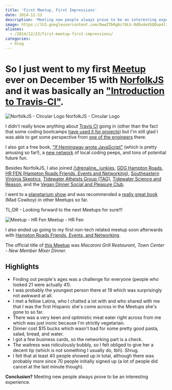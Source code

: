 ```yaml
---
title: 'First Meetup, First Impressions'
date: 2014-12-23
description: 'Meeting new people always prove to be an interesting experience.'
image: https://lh3.googleusercontent.com/0wwZfbRgAct9Lh-8d8u4eVGQQvp4l3C4-M3806ZIu__rMVUb1qkmx6ckGWMfhPzJbJ8LEf5tisIEgTa6HaNSmcqaHW0uOSaRkyueUxfCRkebNijI1-FR_4P-D4-hLkuyrnb71mVX7MKLGusmbnwNQAcf449lZrk3b9WTdjAk-U5J9Y4DwYmf4EmDeiR4OclWcTtb9OctsOj_oSWPyN4Ki4AUsxaRIKhP16Uhk9orUnKoKKc9lQKmBJuAMggIo20kaDfPNOuunBUTLBMUilc9gCMMnIUNS30Lg4lFsw0Ex8g7bfuazQ2mOx7E98QLibMjalM9URNXVJlgOegT8uKigQRem6IxQwLyAFwQHUfFnF_8RtS8b8nOImFhR0wyKM4TqK9JJDL-I3pdibZtJWGcHApPo5yGzjZugFWEg9wrxRB2CWHIyfDUdekJJHSj6eqTXhxEKVUxqMtbtty8ZUk7M1Z1gkr4jj_VxfiOF4CX8CP6UK3QMInWRsiE_ow2gOkDSHx06syuz8uUYJ-QOAA6POxBUVNtIgcbnK-qx8rG6C52fJSzC0cohdqJfcpCBtu-frKyziROS9GCHQ3wTZP5RtMtsaAPrX55vC3Smlp-VfM5rg5CPM4aF5hxN9HtyXgm=s220-no
aliases:
  - /2014/12/23/first-meetup-first-impressions/
categories:
  - blog
---
```


# So I just went to my first [Meetup](https://meetup.com) ever on December 15 with [NorfolkJS](https://www.meetup.com/NorfolkJS/) and it was basically an ["Introduction to Travis-CI"](https://www.meetup.com/NorfolkJS/events/213364882/).

![NorfolkJS - Circular Logo](https://lh3.googleusercontent.com/S5loULYpBz_eJzSGK3J24G8O8c1EaNLO14wrhJYqtdxGvimT-bQ_fgIvQMJapetbKbDSfK9mlFPbXtfrbk9aBhi31ilEKvCS_QQAid2ytpShhBGJmdvonvttUzhjt__f0A1DCv8wHTEgLuIGF9xNuXPHkNdb7fyMSzVzYJ1W0U9tb7BjVvChvW2pvLVhSzyW0ZZFI1MaS-rUZMsH9r91zyOhjpPF0Bm251F2ztm3NYT2mRFNRINUMtnTPZBdzN15BIlZ4fY-J3ITbGhTMr6IZb14abR3FVJkUsYz2puiAN3ERDMRK1uWSVffL65dNls-m_GsPhjwwLuo4zkmp_C44b3yiI2C0PVONPEmVOyqB3Eq-GW93KALmkEWksyPn5tJPYKsfHDVn5DEnCBdDWqvbMF9X2H1x8QQRC4VrCny_BVC-WKrC20gAm2LsisM4d8dvAjSzYSAP73wgbfsA7c3x0lky0VeUtvQEYZIUyo5CnW_7FIKkhd7HiAzBM23yiFlySqp_8BCTHPAqMY2kSkZtk3XWI3DYjEBA0D0ezUg61cMMe4XJNPJBaYgKOIcqg_Twk9VDxe0Tttut-DRk0pGkGgygE1IUsdTtVdQxzlLhGd3rjWM6kZzVcgcYg2afUML=s512-no) NorfolkJS - Circular Logo

I didn't really know anything about [Travis CI](https://travis-ci.org) going in (other than the fact that some coding bootcamps [have used it for projects](https://github.com/hr-14-15/resources)) but I'm still glad I was able to get some perspective from [one of the engineers](https://github.com/BanzaiMan) there.

I also got a free book, ["If Hemingway wrote JavaScript"](https://www.nostarch.com/hemingwayjs) (which is pretty amusing so far!), a [new network](https://757dev.org) of local coding peeps, and tons of potential future fun.

Besides NorfolkJS, I also joined [/\\drenaline\_ junkies](https://www.meetup.com/Adrenaline_Junky/), [GDG Hampton Roads](https://www.meetup.com/GDG-Hampton-Roads/), [HR FEN (Hampton Roads Friends, Events and Networking)](https://www.meetup.com/HR-FEN/), [Southeastern Virginia Skeptics](https://www.meetup.com/sevaskeptics/), [Tidewater Atheists Group (TAG)](https://www.meetup.com/Tidewater-Atheists-Group/ 'TAG'), [Tidewater Science and Reason](https://www.meetup.com/Tidewater-Science-and-Reason/), and the [Vegan Dinner Social and Pleasure Club](https://www.meetup.com/Vegan-Dinner-Social-and-Pleasure-Club/).

I went to a [planetarium show](https://sci.odu.edu/physics/planetarium/home.html) and was recommended a [really great book](https://www.amazon.com/MAD-COWBOY-Plain-Cattle-Rancher/dp/0684854465) (Mad Cowboy) in other Meetups so far.

TL;DR - Looking forward to the next Meetups for sure!!!

![Meetup - HR Fen](https://lh3.googleusercontent.com/NVhUjN1mbyi7OHdF2QoHD1bNrq1M1H_rW68BPnZtfTN0ajaADivqf7h0t1JGe1tN3OqXXmaGasKNcYmREUOG6VR_e-uUJnzii72em0SbEwFfvEiBB4YRIK1FyKEG5hv4As_UQIHUHYQQOh-ub4t9JP4YBuCqUw7lHNyVW001WIdR67aZ_F0ByN8B1KhX4VOGcQXtkYr5HsyFIvvY5rl0diSmjp-Mo9MUC5dHy4Nh3YCgwM6aSpN1-nBimgbKtwC-tk60Fst0LlwczYDWvPObu9_sAP2ikZPsZKU9claC6d_lfzWwbi7yFn0EgS2o7fIhLVvjSkPnuMf6jsw1OTDcTCNjmxxfMsLUzgHXMs2M0Vjd20u440WJPsXV8547L_JiDUznPa-9xrMlhxqrBonPYx8ip41I2W0rPkr0pJAUySgB0QDGYfmolXeHbRS7YKk5_5dSLR_pbyfu3L2C-mpIpFrdQyySWscPH2xTUf6Axfozew8CBXlRxzEpofF7Nfz2q4cj5gv9YqYYADTuS1PHln8rWQg4qL1U3m-mi3aNHiqThLTxyKWKV6quW3K1nxcrFH8JbiMNNDeExkf6Ys_ukyJanfueGR50uAWjPEcIqsXwoPesGkVoUKOe8wMjrVxW=w502-h220-no) Meetup - HR Fen

I also ended up going to my first non-tech related meetup soon afterwards with [Hampton Roads Friends, Events, and Networking](https://www.meetup.com/HR-FEN 'Meetup - HR FEN').

The official title of [this Meetup](https://www.meetup.com/HR-FEN/events/219360131/) was _Macaroni Grill Restaurant, Town Center - New Member Mixer Dinner._

## Highlights

- Finding out people's ages was a challenge for everyone (people who looked 21 were actually 41).
- I was probably the youngest person there at 19 which was surprisingly not awkward at all.
- I met a fellow Latina, who I chatted a lot with and who shared with me that I was the first Hispanic she's come across in the Meetups she's gone to so far.
- There was a very keen and optimistic meat eater right across from me which was just ironic because I'm strictly vegetarian.
- Dinner cost \$15 bucks which wasn't bad for some pretty good pasta, salad, bread, and water.
- I got a few business cards, so the networking part is a check.
- The waitress was ridiculously bubbly, so I felt obliged to give her a decent tip (which is not something I usually do, tbh). Shrug.
- I felt that at least 40 people showed up in total, although there was probably more since 70 people initially signed up (a lot of people did cancel at the last minute though).

**Conclusion?** Meeting new people always prove to be an interesting experience.
